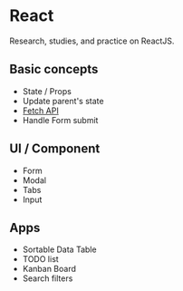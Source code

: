 # React

Research, studies, and practice on ReactJS.

## Basic concepts

- State / Props
- Update parent's state
- [Fetch API](/react/pages/fetch/index.js)
- Handle Form submit

## UI / Component

- Form
- Modal
- Tabs
- Input

## Apps

- Sortable Data Table
- TODO list
- Kanban Board
- Search filters
